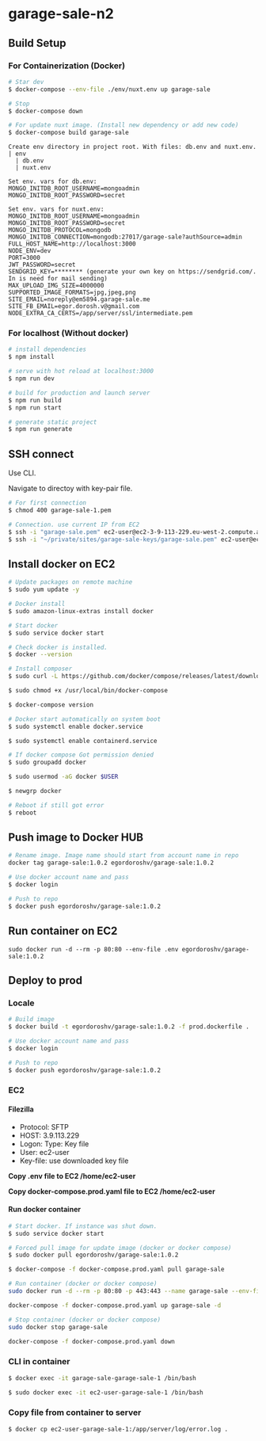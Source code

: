 # garage-sale-n2

## Build Setup

### For Сontainerization (Docker)

```bash
# Star dev
$ docker-compose --env-file ./env/nuxt.env up garage-sale

# Stop
$ docker-compose down

# For update nuxt image. (Install new dependency or add new code)
$ docker-compose build garage-sale
```

```
Create env directory in project root. With files: db.env and nuxt.env.
| env
  | db.env
  | nuxt.env

Set env. vars for db.env:
MONGO_INITDB_ROOT_USERNAME=mongoadmin
MONGO_INITDB_ROOT_PASSWORD=secret

Set env. vars for nuxt.env:
MONGO_INITDB_ROOT_USERNAME=mongoadmin
MONGO_INITDB_ROOT_PASSWORD=secret
MONGO_INITDB_PROTOCOL=mongodb
MONGO_INITDB_CONNECTION=mongodb:27017/garage-sale?authSource=admin
FULL_HOST_NAME=http://localhost:3000
NODE_ENV=dev
PORT=3000
JWT_PASSWORD=secret
SENDGRID_KEY=******** (generate your own key on https://sendgrid.com/. In is need for mail sending)
MAX_UPLOAD_IMG_SIZE=4000000
SUPPORTED_IMAGE_FORMATS=jpg,jpeg,png
SITE_EMAIL=noreply@em5894.garage-sale.me
SITE_FB_EMAIL=egor.dorosh.v@gmail.com
NODE_EXTRA_CA_CERTS=/app/server/ssl/intermediate.pem
```

### For localhost (Without docker)

```bash
# install dependencies
$ npm install

# serve with hot reload at localhost:3000
$ npm run dev

# build for production and launch server
$ npm run build
$ npm run start

# generate static project
$ npm run generate
```

## SSH connect

Use CLI.

Navigate to directoy with key-pair file.

```bash
# For first connection
$ chmod 400 garage-sale-1.pem

# Connection. use current IP from EC2
$ ssh -i "garage-sale.pem" ec2-user@ec2-3-9-113-229.eu-west-2.compute.amazonaws.com
$ ssh -i "~/private/sites/garage-sale-keys/garage-sale.pem" ec2-user@ec2-3-9-113-229.eu-west-2.compute.amazonaws.com
```

## Install docker on EC2

```bash
# Update packages on remote machine
$ sudo yum update -y

# Docker install
$ sudo amazon-linux-extras install docker

# Start docker
$ sudo service docker start

# Check docker is installed.
$ docker --version

# Install composer
$ sudo curl -L https://github.com/docker/compose/releases/latest/download/docker-compose-$(uname -s)-$(uname -m) -o /usr/local/bin/docker-compose

$ sudo chmod +x /usr/local/bin/docker-compose

$ docker-compose version

# Docker start automatically on system boot
$ sudo systemctl enable docker.service

$ sudo systemctl enable containerd.service

# If docker compose Got permission denied
$ sudo groupadd docker

$ sudo usermod -aG docker $USER

$ newgrp docker

# Reboot if still got error
$ reboot
```

## Push image to Docker HUB

```bash
# Rename image. Image name should start from account name in repo
docker tag garage-sale:1.0.2 egordoroshv/garage-sale:1.0.2

# Use docker account name and pass
$ docker login

# Push to repo
$ docker push egordoroshv/garage-sale:1.0.2
```

## Run container on EC2

```bush
sudo docker run -d --rm -p 80:80 --env-file .env egordoroshv/garage-sale:1.0.2
```

## Deploy to prod

### Locale
```bash
# Build image
$ docker build -t egordoroshv/garage-sale:1.0.2 -f prod.dockerfile .

# Use docker account name and pass
$ docker login

# Push to repo
$ docker push egordoroshv/garage-sale:1.0.2
```

### EC2
#### Filezilla
- Protocol: SFTP
- HOST: 3.9.113.229
- Logon: Type: Key file
- User: ec2-user
- Key-file: use downloaded key file

**Copy .env file to EC2 /home/ec2-user**

**Copy docker-compose.prod.yaml file to EC2 /home/ec2-user**

#### Run docker container
```bash
# Start docker. If instance was shut down.
$ sudo service docker start

# Forced pull image for update image (docker or docker compose)
$ sudo docker pull egordoroshv/garage-sale:1.0.2

$ docker-compose -f docker-compose.prod.yaml pull garage-sale

# Run container (docker or docker compose)
sudo docker run -d --rm -p 80:80 -p 443:443 --name garage-sale --env-file ./.env egordoroshv/garage-sale:1.0.2

docker-compose -f docker-compose.prod.yaml up garage-sale -d

# Stop container (docker or docker compose)
sudo docker stop garage-sale

docker-compose -f docker-compose.prod.yaml down
```

### CLI in container
```bash
$ docker exec -it garage-sale-garage-sale-1 /bin/bash

$ sudo docker exec -it ec2-user-garage-sale-1 /bin/bash
```

### Copy file from container to server
```bash
$ docker cp ec2-user-garage-sale-1:/app/server/log/error.log .
```